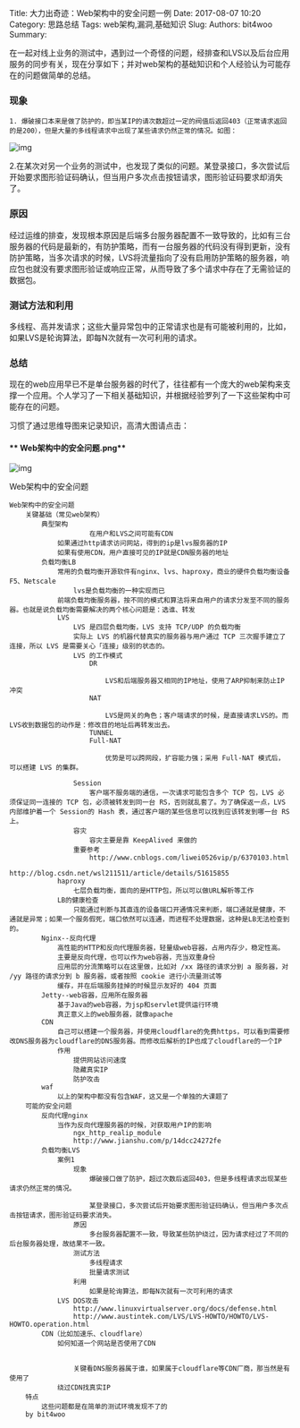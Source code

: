 Title: 大力出奇迹：Web架构中的安全问题一例
Date: 2017-08-07 10:20
Category: 思路总结
Tags: web架构,漏洞,基础知识
Slug: 
Authors: bit4woo
Summary: 



在一起对线上业务的测试中，遇到过一个奇怪的问题，经排查和LVS以及后台应用服务的同步有关，现在分享如下；并对web架构的基础知识和个人经验认为可能存在的问题做简单的总结。

###  现象

    1. 爆破接口本来是做了防护的，即当某IP的请次数超过一定的阀值后返回403（正常请求返回的是200），但是大量的多线程请求中出现了某些请求仍然正常的情况。如图：

 ![img](img/webFrame/1.png)

 2.在某次对另一个业务的测试中，也发现了类似的问题。某登录接口，多次尝试后开始要求图形验证码确认，但当用户多次点击按钮请求，图形验证码要求却消失了。

### 原因

​       经过运维的排查，发现根本原因是后端多台服务器配置不一致导致的，比如有三台服务器的代码是最新的，有防护策略，而有一台服务器的代码没有得到更新，没有防护策略，当多次请求的时候，LVS将流量指向了没有启用防护策略的服务器，响应包也就没有要求图形验证或响应正常，从而导致了多个请求中存在了无需验证的数据包。

### 测试方法和利用

​       多线程、高并发请求；这些大量异常包中的正常请求也是有可能被利用的，比如，如果LVS是轮询算法，即每N次就有一次可利用的请求。

### 总结

​    现在的web应用早已不是单台服务器的时代了，往往都有一个庞大的web架构来支撑一个应用。个人学习了一下相关基础知识，并根据经验罗列了一下这些架构中可能存在的问题。

 

习惯了通过思维导图来记录知识，高清大图请点击：

 

#### ** Web架构中的安全问题.png**

 

![img](img/webFrame/2.png)

 

Web架构中的安全问题

	Web架构中的安全问题
		关键基础（常见web架构）
			典型架构
						在用户和LVS之间可能有CDN
				如果通过http请求访问网站，得到的ip是lvs服务器的IP
				如果有使用CDN，用户直接可见的IP就是CDN服务器的地址
			负载均衡LB
				常用的负载均衡开源软件有nginx、lvs、haproxy，商业的硬件负载均衡设备F5、Netscale
					lvs是负载均衡的一种实现而已
				前端负载均衡服务器，按不同的模式和算法将来自用户的请求分发至不同的服务器。也就是说负载均衡需要解决的两个核心问题是：选谁、转发
				LVS
					LVS 是四层负载均衡，LVS 支持 TCP/UDP 的负载均衡
					实际上 LVS 的机器代替真实的服务器与用户通过 TCP 三次握手建立了连接，所以 LVS 是需要关心「连接」级别的状态的。
					LVS 的工作模式
						DR
							
							LVS和后端服务器又相同的IP地址，使用了ARP抑制来防止IP冲突
						NAT
							
							LVS是网关的角色；客户端请求的时候，是直接请求LVS的。而LVS收到数据包的动作是：修改目的地址后再转发出去。
						TUNNEL
						Full-NAT
							
							优势是可以跨网段，扩容能力强；采用 Full-NAT 模式后，可以搭建 LVS 的集群。
								
					Session
						客户端不服务端的通信，一次请求可能包含多个 TCP 包，LVS 必须保证同一连接的 TCP 包，必须被转发到同一台 RS，否则就乱套了。为了确保返一点，LVS 内部维护着一个 Session的 Hash 表，通过客户端的某些信息可以找到应该转发到哪一台 RS 上。
					容灾
						容灾主要是靠 KeepAlived 来做的
					重要参考
						http://www.cnblogs.com/liwei0526vip/p/6370103.html
						http://blog.csdn.net/wsl211511/article/details/51615855
				haproxy
					七层负载均衡，面向的是HTTP包，所以可以做URL解析等工作
				LB的健康检查
					只能通过判断与其直连的设备端口开通情况来判断，端口通就是健康，不通就是异常；如果一个服务假死，端口依然可以连通，而进程不处理数据，这种是LB无法检查到的。
			Nginx--反向代理
				高性能的HTTP和反向代理服务器，轻量级web容器，占用内存少，稳定性高。
				主要是反向代理，也可以作为web容器，充当双重身份
				应用层的分流策略可以在这里做，比如对 /xx 路径的请求分到 a 服务器，对 /yy 路径的请求分到 b 服务器，或者按照 cookie 进行小流量测试等
				缓存，并在后端服务挂掉的时候显示友好的 404 页面
			Jetty--web容器，应用所在服务器
				基于Java的web容器，为jsp和servlet提供运行环境
				真正意义上的web服务器，就像apache
			CDN
				自己可以搭建一个服务器，并使用cloudflare的免费https，可以看到需要修改DNS服务器为cloudflare的DNS服务器。而修改后解析的IP也成了cloudflare的一个IP
				作用
					提供网站访问速度
					隐藏真实IP
					防护攻击
			waf
				以上的架构中都没有包含WAF，这又是一个单独的大课题了
		可能的安全问题
			反向代理nginx
				当作为反向代理服务器的时候，对获取用户IP的影响
					ngx_http_realip_module
					http://www.jianshu.com/p/14dcc24272fe
			负载均衡LVS
				案例1
					现象
						爆破接口做了防护，超过次数后返回403，但是多线程请求出现某些请求仍然正常的情况。
							
						某登录接口，多次尝试后开始要求图形验证码确认，但当用户多次点击按钮请求，图形验证码要求消失。
					原因
						多台服务器配置不一致，导致某些防护绕过，因为请求经过了不同的后台服务器处理，故结果不一致。
					测试方法
						多线程请求
						批量请求测试
					利用
						如果是轮询算法，即每N次就有一次可利用的请求
				LVS DOS攻击
					http://www.linuxvirtualserver.org/docs/defense.html
					http://www.austintek.com/LVS/LVS-HOWTO/HOWTO/LVS-HOWTO.operation.html
			CDN（比如加速乐、cloudflare）
				如何知道一个网站是否使用了CDN


					关键看DNS服务器属于谁，如果属于cloudflare等CDN厂商，那当然是有使用了
				绕过CDN找真实IP
		特点
			这些问题都是在简单的测试环境发现不了的
		by bit4woo
